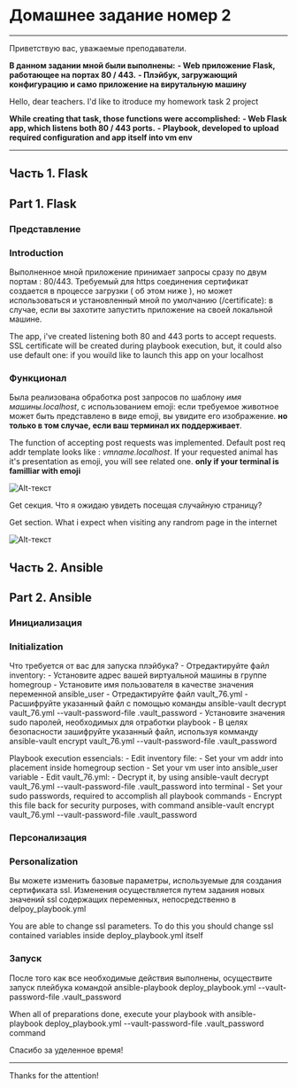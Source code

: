 # Домашнее задание номер 2
____

Приветствую вас, уважаемые преподаватели.

**В данном задании мной были выполнены:**
    **- Web приложение Flask, работающее на портах 80 / 443.**
    **- Плэйбук, загружающий конфигурацию и само приложение на вирутальную машину**

Hello, dear teachers. I'd like to itroduce my homework task 2 project 

**While creating that task, those functions were accomplished:**
    **- Web Flask app, which listens both 80 / 443 ports.**
    **- Playbook, developed to upload required configuration and app itself into vm env**

____

## Часть 1. Flask
## Part 1. Flask

### Представление
### Introduction

Выполненное мной приложение принимает запросы сразу по двум портам : 80/443. Требуемый для https соединения сертификат создается в процессе загрузки ( об этом ниже ), но может использоваться и установленный мной по умолчанию (/certificate): в случае, если вы захотите запустить приложение на своей локальной машине.

The app, i've created listening both 80 and 443 ports to accept requests. SSL certificate will be created during playbook execution, but, it could also use default one: if you wouild like to launch this app on your localhost

### Функционал 

Была реализована обработка post запросов по шаблону *имя машины.localhost*, с использованием emoji: если требуемое животное может быть представлено в виде emoji, 
вы увидите его изображение. **но только в том случае, если ваш терминал их поддерживает**. 

The function of accepting post requests was implemented. Default post req addr template looks like : *vmname.localhost*. If your requested animal has it's presentation as emoji, you will see related one. **only if your terminal is familliar with emoji**

![Alt-текст](https://i.imgur.com/S0eMULu.png "скриншот")

Get секция. Что я ожидаю увидеть посещая случайную страницу?

Get section. What i expect when visiting any randrom page in the internet

![Alt-текст](https://i.imgur.com/TITw5Bz.png "скриншот")


## Часть 2. Ansible 
## Part 2. Ansible

### Инициализация
### Initialization

Что требуется от вас для запуска плэйбука?
    - Отредактируйте файл inventory: 
        - Установите адрес вашей виртуальной машины в группе homegroup
        - Установите имя пользователя в качестве значения переменной ansible_user
    - Отредактируйте файл vault_76.yml
        - Расшифруйте указанный файл с помощью команды ansible-vault decrypt vault_76.yml --vault-password-file .vault_password
        - Установите значения sudo паролей, необходимых для отработки playbook
        - В целях безопасности зашифруйте указанный файл, используя комманду ansible-vault encrypt  vault_76.yml --vault-password-file .vault_password

Playbook execution essencials:
    - Edit inventory file:
        - Set your vm addr into placement inside homegroup section
        - Set your vm user into ansible_user variable
    - Edit vault_76.yml:
        - Decrypt it, by using ansible-vault decrypt vault_76.yml --vault-password-file .vault_password into terminal
        - Set your sudo passwords, required to accomplish all playbook commands
        - Encrypt this file back for security purposes, with command ansible-vault encrypt  vault_76.yml --vault-password-file .vault_password

### Персонализация
### Personalization

Вы можете изменить базовые параметры, используемые для создания сертификата ssl. Изменения осуществляется путем задания новых значений ssl содержащих переменных, непосредственно в delpoy_playbook.yml

You are able to change ssl parameters. To do this you should change ssl contained variables inside deploy_playbook.yml itself


### Запуск
После того как все необходимые действия выполнены, осуществите запуск плейбука командой ansible-playbook deploy_playbook.yml --vault-password-file .vault_password

When all of preparations done, execute your playbook with ansible-playbook deploy_playbook.yml --vault-password-file .vault_password command



Спасибо за уделенное время!
____
Thanks for the attention!
